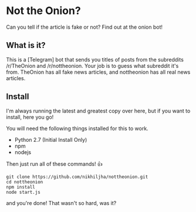 # Not the Onion?

Can you tell if the article is fake or not? Find out at the onion bot!

## What is it?

This is a [Telegram] bot that sends you titles of posts from the subreddits /r/TheOnion and /r/nottheonion. Your job is to guess what subreddit it's from. TheOnion has all fake news articles, and nottheonion has all real news articles.

## Install

I'm always running the latest and greatest copy over here, but if you want to install, here you go!

You will need the following things installed for this to work.
 * Python 2.7 (Initial Install Only)
 * npm
 * nodejs

Then just run all of these commands! :+1:

```
git clone https://github.com/nikhiljha/nottheonion.git
cd nottheonion
npm install
node start.js
```

and you're done! That wasn't so hard, was it?
